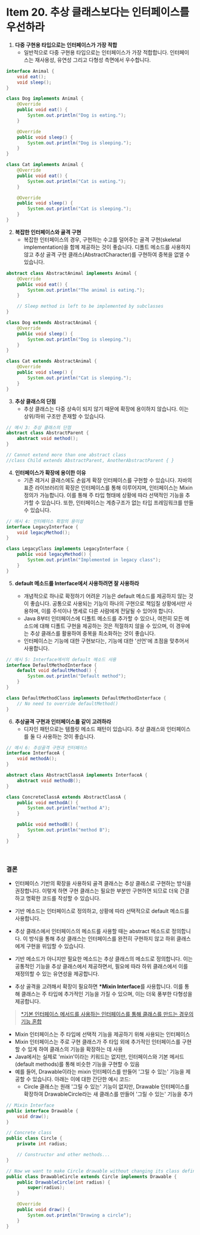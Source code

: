 # Item 20. 추상 클래스보다는 인터페이스를 우선하라

1. **다중 구현용 타입으로는 인터페이스가 가장 적합**
    - 일반적으로 다중 구현용 타입으로는 인터페이스가 가장 적합합니다. 인터페이스는 재사용성, 유연성 그리고 다형성 측면에서 우수합니다.

```java
interface Animal {
    void eat();
    void sleep();
}

class Dog implements Animal {
    @Override
    public void eat() {
        System.out.println("Dog is eating.");
    }

    @Override
    public void sleep() {
        System.out.println("Dog is sleeping.");
    }
}

class Cat implements Animal {
    @Override
    public void eat() {
        System.out.println("Cat is eating.");
    }

    @Override
    public void sleep() {
        System.out.println("Cat is sleeping.");
    }
}
```

2. **복잡한 인터페이스와 골격 구현**
    - 복잡한 인터페이스의 경우, 구현하는 수고를 덜어주는 골격 구현(skeletal implementation)을 함께 제공하는 것이 좋습니다. 디폴트 메소드를 사용하지 않고 추상 골격 구현 클래스(AbstractCharacter)를 구현하여 중복을 없앨 수 있습니다.

```java
abstract class AbstractAnimal implements Animal {
    @Override
    public void eat() {
        System.out.println("The animal is eating.");
    }

    // Sleep method is left to be implemented by subclasses
}

class Dog extends AbstractAnimal {
    @Override
    public void sleep() {
        System.out.println("Dog is sleeping.");
    }
}

class Cat extends AbstractAnimal {
    @Override
    public void sleep() {
        System.out.println("Cat is sleeping.");
    }
}
```

3. **추상 클래스의 단점**
    - 추상 클래스는 다중 상속이 되지 않기 때문에 확장에 용이하지 않습니다. 이는 상위/하위 구조만 존재할 수 있습니다.

```java
// 예시 3: 추상 클래스의 단점
abstract class AbstractParent {
    abstract void method();
}

// Cannot extend more than one abstract class
//class Child extends AbstractParent, AnotherAbstractParent { }
```

4. **인터페이스가 확장에 용이한 이유**
    - 기존 레거시 클래스에도 손쉽게 확장 인터페이스를 구현할 수 있습니다. 자바의 표준 라이브러리의 확장은 인터페이스를 통해 이루어지며, 인터페이스는 Mixin 정의가 가능합니다. 이를 통해 주 타입 형태에 상황에 따라 선택적인 기능을 추가할 수 있습니다. 또한, 인터페이스는 계층구조가 없는 타입 프레임워크를 만들 수 있습니다.

```java
// 예시 4: 인터페이스 확장의 용이성
interface LegacyInterface {
    void legacyMethod();
}

class LegacyClass implements LegacyInterface {
    public void legacyMethod() {
        System.out.println("Implemented in legacy class");
    }
}
```

5. **default 메소드를 Interface에서 사용하려면 잘 사용하라**

    - 개념적으로 하나로 확정하기 어려운 기능은 default 메소드를 제공하지 않는 것이 좋습니다. 공통으로 사용되는 기능이 하나의 구현으로 책임질 상황에서만 사용하며, 이를 주석이나 명세로 다른 사람에게 전달될 수 있어야 합니다.
    - Java 8부터 인터페이스에 디폴트 메소드를 추가할 수 있으나, 여전히 모든 메소드에 대해 디폴트 구현을 제공하는 것은 적절하지 않을 수 있으며, 이 경우에는 추상 클래스를 활용하여 중복을 최소화하는 것이 좋습니다.
    - 인터페이스는 기능에 대한 구현보다는, 기능에 대한 '선언'에 초점을 맞추어서 사용합니다.

```java
// 예시 5: Interface에서의 default 메소드 사용
interface DefaultMethodInterface {
    default void defaultMethod() {
        System.out.println("Default method");
    }
}

class DefaultMethodClass implements DefaultMethodInterface {
    // No need to override defaultMethod()
}
```

6. **추상골격 구현과 인터페이스를 같이 고려하라**
    - 디자인 패턴으로는 템플릿 메소드 패턴이 있습니다. 추상 클래스와 인터페이스를 둘 다 사용하는 것이 좋습니다.

```java
// 예시 6: 추상골격 구현과 인터페이스
interface InterfaceA {
    void methodA();
}

abstract class AbstractClassA implements InterfaceA {
    abstract void methodB();
}

class ConcreteClassA extends AbstractClassA {
    public void methodA() {
        System.out.println("method A");
    }

    public void methodB() {
        System.out.println("method B");
    }
}
```

<br/>

### 결론

-   인터페이스 기반의 확장을 사용하되 골격 클래스는 추상 클래스로 구현하는 방식을 권장합니다. 이렇게 하면 구현 클래스는 필요한 부분만 구현하면 되므로 더욱 간결하고 명확한 코드를 작성할 수 있습니다.

-   기반 메소드는 인터페이스로 정의하고, 상황에 따라 선택적으로 default 메소드를 사용합니다.

-   추상 클래스에서 인터페이스의 메소드를 사용할 때는 abstract 메소드로 정의합니다. 이 방식을 통해 추상 클래스는 인터페이스를 완전히 구현하지 않고 하위 클래스에게 구현을 위임할 수 있습니다.

-   기반 메소드가 아니지만 필요한 메소드는 추상 클래스의 메소드로 정의합니다. 이는 공통적인 기능을 추상 클래스에서 제공하면서, 필요에 따라 하위 클래스에서 이를 재정의할 수 있는 유연성을 제공합니다.

-   추상 골격을 고려해서 확장이 필요하면 **\*Mixin Interface**를 사용합니다. 이를 통해 클래스는 주 타입에 추가적인 기능을 가질 수 있으며, 이는 더욱 풍부한 다형성을 제공합니다.

> [\*기본 인터페이스 메서드를 사용하는 인터페이스를 통해 클래스를 만드는 경우의 기능 혼합](https://learn.microsoft.com/ko-kr/dotnet/csharp/advanced-topics/interface-implementation/mixins-with-default-interface-methods)

-   Mixin 인터페이스는 주 타입에 선택적 기능을 제공하기 위해 사용되는 인터페이스
-   Mixin 인터페이스는 주로 구현 클래스가 주 타입 외에 추가적인 인터페이스를 구현할 수 있게 하여 클래스의 기능을 확장하는 데 사용
-   Java에서는 실제로 'mixin'이라는 키워드는 없지만, 인터페이스와 기본 메서드(default methods)를 통해 비슷한 기능을 구현할 수 있음
-   예를 들어, Drawable이라는 mixin 인터페이스를 만들어 '그릴 수 있는' 기능을 제공할 수 있습니다. 아래는 이에 대한 간단한 예시 코드:
    -   Circle 클래스는 원래 '그릴 수 있는' 기능이 없지만, Drawable 인터페이스를 확장하여 DrawableCircle라는 새 클래스를 만들어 '그릴 수 있는' 기능을 추가

```java
// Mixin Interface
public interface Drawable {
    void draw();
}

// Concrete class
public class Circle {
    private int radius;

    // Constructor and other methods...
}

// Now we want to make Circle drawable without changing its class definition.
public class DrawableCircle extends Circle implements Drawable {
    public DrawableCircle(int radius) {
        super(radius);
    }

    @Override
    public void draw() {
        System.out.println("Drawing a circle");
    }
}
```